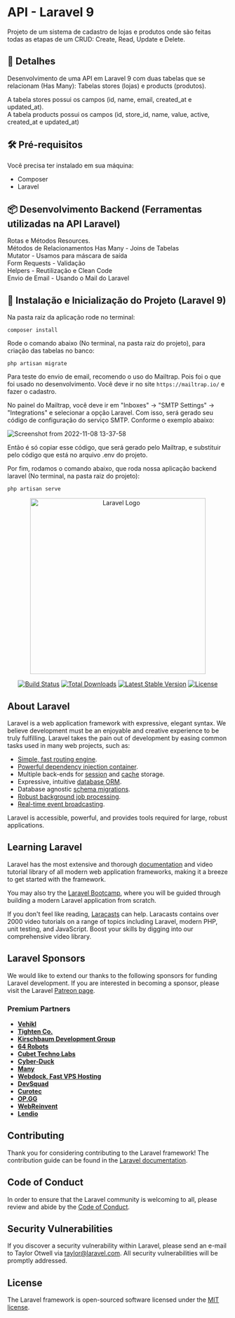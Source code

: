 # API - Laravel 9

Projeto de um sistema de cadastro de lojas e produtos onde são feitas todas as etapas de um CRUD: Create, Read, Update e Delete.


## 🚀 Detalhes


Desenvolvimento de uma API em Laravel 9 com duas tabelas que se relacionam (Has Many): Tabelas stores (lojas) e products (produtos).

A tabela stores possui os campos (id, name, email, created_at e updated_at).<br/>
A tabela products possui os campos (id, store_id, name, value, active, created_at e updated_at)


## 🛠️ Pré-requisitos


Você precisa ter instalado em sua máquina:

- Composer<br/>
- Laravel<br/>

## 📦 Desenvolvimento Backend (Ferramentas utilizadas na API Laravel)

Rotas e Métodos Resources.<br/>
Métodos de Relacionamentos Has Many - Joins de Tabelas<br/>
Mutator - Usamos para máscara de saída<br/>
Form Requests - Validação<br/>
Helpers - Reutilização e Clean Code<br/>
Envio de Email - Usando o Mail do Laravel<br/>


## 🔧 Instalação e Inicialização do Projeto (Laravel 9)


Na pasta raiz da aplicação rode no terminal:

`composer install`


Rode o comando abaixo (No terminal, na pasta raiz do projeto), para criação das tabelas no banco:
 
`php artisan migrate`


Para teste do envio de email, recomendo o uso do Mailtrap. Pois foi o que foi usado no desenvolvimento. Você deve ir no site `https://mailtrap.io/` e fazer o cadastro.

No painel do Mailtrap, você deve ir em "Inboxes" -> "SMTP Settings" -> "Integrations" e selecionar a opção Laravel.
Com isso, será gerado seu código de configuração do serviço SMTP. Conforme o exemplo abaixo:

![Screenshot from 2022-11-08 13-37-58](https://user-images.githubusercontent.com/44420212/200623270-23adfd08-3eb0-4f94-b7e1-c59c52ae0fa0.png)

Então é só copiar esse código, que será gerado pelo Mailtrap, e substituir pelo código que está no arquivo .env do projeto.


Por fim, rodamos o comando abaixo, que roda nossa aplicação backend laravel (No terminal, na pasta raiz do projeto):
 
`php artisan serve`



<p align="center"><a href="https://laravel.com" target="_blank"><img src="https://raw.githubusercontent.com/laravel/art/master/logo-lockup/5%20SVG/2%20CMYK/1%20Full%20Color/laravel-logolockup-cmyk-red.svg" width="400" alt="Laravel Logo"></a></p>

<p align="center">
<a href="https://travis-ci.org/laravel/framework"><img src="https://travis-ci.org/laravel/framework.svg" alt="Build Status"></a>
<a href="https://packagist.org/packages/laravel/framework"><img src="https://img.shields.io/packagist/dt/laravel/framework" alt="Total Downloads"></a>
<a href="https://packagist.org/packages/laravel/framework"><img src="https://img.shields.io/packagist/v/laravel/framework" alt="Latest Stable Version"></a>
<a href="https://packagist.org/packages/laravel/framework"><img src="https://img.shields.io/packagist/l/laravel/framework" alt="License"></a>
</p>

## About Laravel

Laravel is a web application framework with expressive, elegant syntax. We believe development must be an enjoyable and creative experience to be truly fulfilling. Laravel takes the pain out of development by easing common tasks used in many web projects, such as:

- [Simple, fast routing engine](https://laravel.com/docs/routing).
- [Powerful dependency injection container](https://laravel.com/docs/container).
- Multiple back-ends for [session](https://laravel.com/docs/session) and [cache](https://laravel.com/docs/cache) storage.
- Expressive, intuitive [database ORM](https://laravel.com/docs/eloquent).
- Database agnostic [schema migrations](https://laravel.com/docs/migrations).
- [Robust background job processing](https://laravel.com/docs/queues).
- [Real-time event broadcasting](https://laravel.com/docs/broadcasting).

Laravel is accessible, powerful, and provides tools required for large, robust applications.

## Learning Laravel

Laravel has the most extensive and thorough [documentation](https://laravel.com/docs) and video tutorial library of all modern web application frameworks, making it a breeze to get started with the framework.

You may also try the [Laravel Bootcamp](https://bootcamp.laravel.com), where you will be guided through building a modern Laravel application from scratch.

If you don't feel like reading, [Laracasts](https://laracasts.com) can help. Laracasts contains over 2000 video tutorials on a range of topics including Laravel, modern PHP, unit testing, and JavaScript. Boost your skills by digging into our comprehensive video library.

## Laravel Sponsors

We would like to extend our thanks to the following sponsors for funding Laravel development. If you are interested in becoming a sponsor, please visit the Laravel [Patreon page](https://patreon.com/taylorotwell).

### Premium Partners

- **[Vehikl](https://vehikl.com/)**
- **[Tighten Co.](https://tighten.co)**
- **[Kirschbaum Development Group](https://kirschbaumdevelopment.com)**
- **[64 Robots](https://64robots.com)**
- **[Cubet Techno Labs](https://cubettech.com)**
- **[Cyber-Duck](https://cyber-duck.co.uk)**
- **[Many](https://www.many.co.uk)**
- **[Webdock, Fast VPS Hosting](https://www.webdock.io/en)**
- **[DevSquad](https://devsquad.com)**
- **[Curotec](https://www.curotec.com/services/technologies/laravel/)**
- **[OP.GG](https://op.gg)**
- **[WebReinvent](https://webreinvent.com/?utm_source=laravel&utm_medium=github&utm_campaign=patreon-sponsors)**
- **[Lendio](https://lendio.com)**

## Contributing

Thank you for considering contributing to the Laravel framework! The contribution guide can be found in the [Laravel documentation](https://laravel.com/docs/contributions).

## Code of Conduct

In order to ensure that the Laravel community is welcoming to all, please review and abide by the [Code of Conduct](https://laravel.com/docs/contributions#code-of-conduct).

## Security Vulnerabilities

If you discover a security vulnerability within Laravel, please send an e-mail to Taylor Otwell via [taylor@laravel.com](mailto:taylor@laravel.com). All security vulnerabilities will be promptly addressed.

## License

The Laravel framework is open-sourced software licensed under the [MIT license](https://opensource.org/licenses/MIT).

